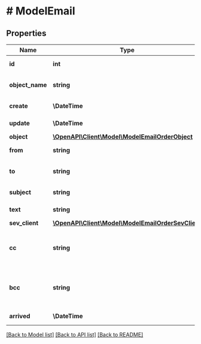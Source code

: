 # # ModelEmail

## Properties

Name | Type | Description | Notes
------------ | ------------- | ------------- | -------------
**id** | **int** | The email id | [optional] [readonly]
**object_name** | **string** | The email object name | [optional] [readonly]
**create** | **\DateTime** | Date of mail creation | [optional] [readonly]
**update** | **\DateTime** | Date of last mail update | [optional] [readonly]
**object** | [**\OpenAPI\Client\Model\ModelEmailOrderObject**](ModelEmailOrderObject.md) |  | [optional]
**from** | **string** | The sender of the email |
**to** | **string** | The recipient of the email |
**subject** | **string** | The subject of the email |
**text** | **string** | The text of the email | [optional]
**sev_client** | [**\OpenAPI\Client\Model\ModelEmailOrderSevClient**](ModelEmailOrderSevClient.md) |  | [optional]
**cc** | **string** | A list of mail addresses which are in the cc | [optional]
**bcc** | **string** | A list of mail addresses which are in the bcc | [optional]
**arrived** | **\DateTime** | Date the mail arrived | [optional]

[[Back to Model list]](../../README.md#models) [[Back to API list]](../../README.md#endpoints) [[Back to README]](../../README.md)
